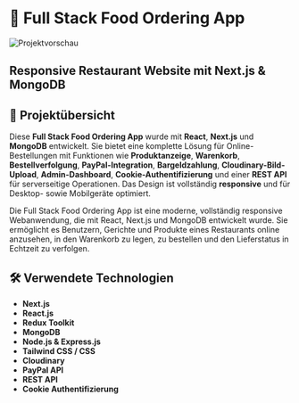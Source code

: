 # 🍔 Full Stack Food Ordering App 

![Projektvorschau]()

## Responsive Restaurant Website mit Next.js & MongoDB

## 🧾 Projektübersicht  
Diese **Full Stack Food Ordering App** wurde mit **React**, **Next.js** und **MongoDB** entwickelt. Sie bietet eine komplette Lösung für Online-Bestellungen mit Funktionen wie **Produktanzeige**, **Warenkorb**, **Bestellverfolgung**, **PayPal-Integration**, **Bargeldzahlung**, **Cloudinary-Bild-Upload**, **Admin-Dashboard**, **Cookie-Authentifizierung** und einer **REST API** für serverseitige Operationen. Das Design ist vollständig **responsive** und für Desktop- sowie Mobilgeräte optimiert.

Die Full Stack Food Ordering App ist eine moderne, vollständig responsive Webanwendung, die mit React, Next.js und MongoDB entwickelt wurde.
Sie ermöglicht es Benutzern, Gerichte und Produkte eines Restaurants online anzusehen, in den Warenkorb zu legen, zu bestellen und den Lieferstatus in Echtzeit zu verfolgen.

## 🛠️ Verwendete Technologien  
- **Next.js**  
- **React.js**  
- **Redux Toolkit**  
- **MongoDB**  
- **Node.js & Express.js**  
- **Tailwind CSS / CSS**  
- **Cloudinary**  
- **PayPal API**  
- **REST API**  
- **Cookie Authentifizierung**


